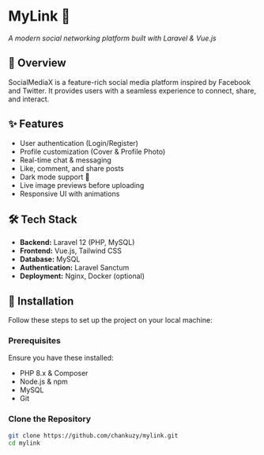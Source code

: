 # MyLink 🚀  
*A modern social networking platform built with Laravel & Vue.js*  

## 📖 Overview  
SocialMediaX is a feature-rich social media platform inspired by Facebook and Twitter. It provides users with a seamless experience to connect, share, and interact.

## ✨ Features  
- User authentication (Login/Register)  
- Profile customization (Cover & Profile Photo)  
- Real-time chat & messaging  
- Like, comment, and share posts  
- Dark mode support 🌙  
- Live image previews before uploading  
- Responsive UI with animations  

## 🛠️ Tech Stack  
- **Backend:** Laravel 12 (PHP, MySQL)  
- **Frontend:** Vue.js, Tailwind CSS  
- **Database:** MySQL  
- **Authentication:** Laravel Sanctum  
- **Deployment:** Nginx, Docker (optional)  

## 🔧 Installation  
Follow these steps to set up the project on your local machine:

### Prerequisites  
Ensure you have these installed:  
- PHP 8.x & Composer  
- Node.js & npm  
- MySQL  
- Git  

### Clone the Repository  
```sh
git clone https://github.com/chankuzy/mylink.git
cd mylink
